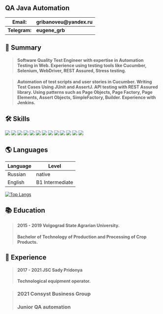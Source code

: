 ## QA Java Automation

__Email:__ |__gribanoveu@yandex.ru__| 
---------|------------------|
__Telegram:__| __eugene_grb__ |

## 📄 Summary
> #### Software Quality Test Engineer with expertise in Automation Testing in Web. Experience using testing tools like Cucumber, Selenium, WebDriver, REST Assured, Stress testing.

> #### Automation of test scripts and user stories in Cucumber. Writing Test Cases Using JUnit and AssertJ. API testing with REST Assured library. Using patterns such as Page Objects, Page Factory, Page Elements, Assert Objects, SimpleFactory, Builder. Experience with Jenkins.

## 🛠 Skills
![](https://img.shields.io/badge/Language-Java-informational?style=flat&logo=java&logoColor=white&color=2bbc8a)
![](https://img.shields.io/badge/Framework-Selenium-informational?style=flat&logo=selenium&logoColor=white&color=2bbc8a)
![](https://img.shields.io/badge/Framework-Selenide-informational?style=flat&logo=selenium&logoColor=white&color=2bbc8a)
![](https://img.shields.io/badge/Framework-JUnit-informational?style=flat&logo=junit5&logoColor=white&color=2bbc8a)
![](https://img.shields.io/badge/Framework-TestNG-informational?style=flat&logo=java&logoColor=white&color=2bbc8a)
![](https://img.shields.io/badge/Framework-Cucumber-informational?style=flat&logo=cucumber&logoColor=white&color=2bbc8a)
![](https://img.shields.io/badge/Framework-REST%20Assured-informational?style=flat&logo=java&logoColor=white&color=2bbc8a)
![](https://img.shields.io/badge/VCS-Git-informational?style=flat&logo=git&logoColor=white&color=2bbc8a)
![](https://img.shields.io/badge/Tools-Maven-informational?style=flat&logo=ApacheMaven&logoColor=white&color=2bbc8a)
![](https://img.shields.io/badge/Tools-Jmeter-informational?style=flat&logo=jmeter&logoColor=white&color=2bbc8a)
![](https://img.shields.io/badge/Editor-IntelliJ_IDEA-informational?style=flat&logo=intellij-idea&logoColor=white&color=2bbc8a)
![](https://img.shields.io/badge/OS-Mac%20OS-informational?style=flat&logo=apple&logoColor=white&color=2bbc8a)
![](https://img.shields.io/badge/OS-Windows-informational?style=flat&logo=windows&logoColor=white&color=2bbc8a)


## 🌎 Languages

Language | Level
---------|--------
Russian  | native
English  | B1 Intermediate

[![Top Langs](https://github-readme-stats.vercel.app/api/top-langs/?username=Eugene-grb&layout=compact)](https://github.com/anuraghazra/github-readme-stats)

## 📚 Education
> #### 2015 - 2019 Volgograd State Agrarian University. 
> #### Bachelor of Technology of Production and Processing of Crop Products.

## 💼  Experience
> #### 2017 - 2021 JSC Sady Pridonya
> #### Technological equipment operator.

> ### 2021 Consyst Business Group
> ### Junior QA automation 
